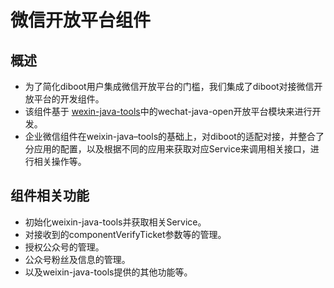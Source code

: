 # 微信开放平台组件

## 概述

* 为了简化diboot用户集成微信开放平台的门槛，我们集成了diboot对接微信开放平台的开发组件。
* 该组件基于 [wexin-java-tools](https://github.com/wechat-group/weixin-java-tools)中的wechat-java-open开放平台模块来进行开发。
* 企业微信组件在weixin-java–tools的基础上，对diboot的适配对接，并整合了分应用的配置，以及根据不同的应用来获取对应Service来调用相关接口，进行相关操作等。

## 组件相关功能

* 初始化weixin-java-tools并获取相关Service。
* 对接收到的componentVerifyTicket参数等的管理。
* 授权公众号的管理。
* 公众号粉丝及信息的管理。
* 以及weixin-java-tools提供的其他功能等。